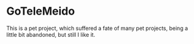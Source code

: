 # GoTeleMeido
This is a pet project, which suffered a fate of many pet projects, being a little bit abandoned, but still I like it.

